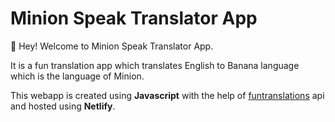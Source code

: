 # Minion Speak Translator App

👋 Hey! Welcome to Minion Speak Translator App.

It is a fun translation app which translates English to Banana language which is the language of Minion.

This webapp is created using **Javascript** with the help of [funtranslations](https://funtranslations.com/) api and hosted using **Netlify**.
